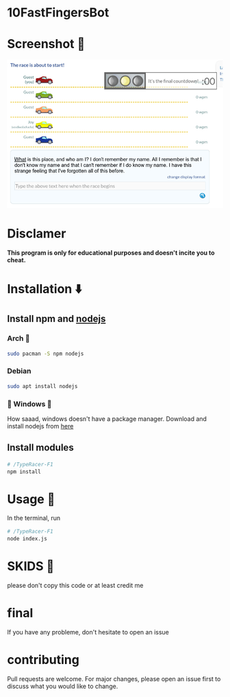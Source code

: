# 10FastFingersBot
# Screenshot 📸
![screenshot](screenshot.gif)
# Disclamer
**This program is only for educational purposes and doesn't incite you to cheat.**
# Installation ⬇️
## Install npm and [nodejs](https://nodejs.org/en/) 
### Arch 🌠
```bash
sudo pacman -S npm nodejs
```
### Debian 
```bash 
sudo apt install nodejs
```
### 💩 Windows 💩 
How saaad, windows doesn't have a package manager.
Download and install nodejs from [here](https://archlinux.org/download/)
## Install modules
```bash
# /TypeRacer-F1
npm install
```
# Usage 🌟
In the terminal, run
```bash
# /TypeRacer-F1
node index.js
```
# SKIDS 👶
please don't copy this code or at least credit me 
# final
If you have any probleme, don't hesitate to open an issue
# contributing
Pull requests are welcome. For major changes, please open an issue first to discuss what you would like to change.           